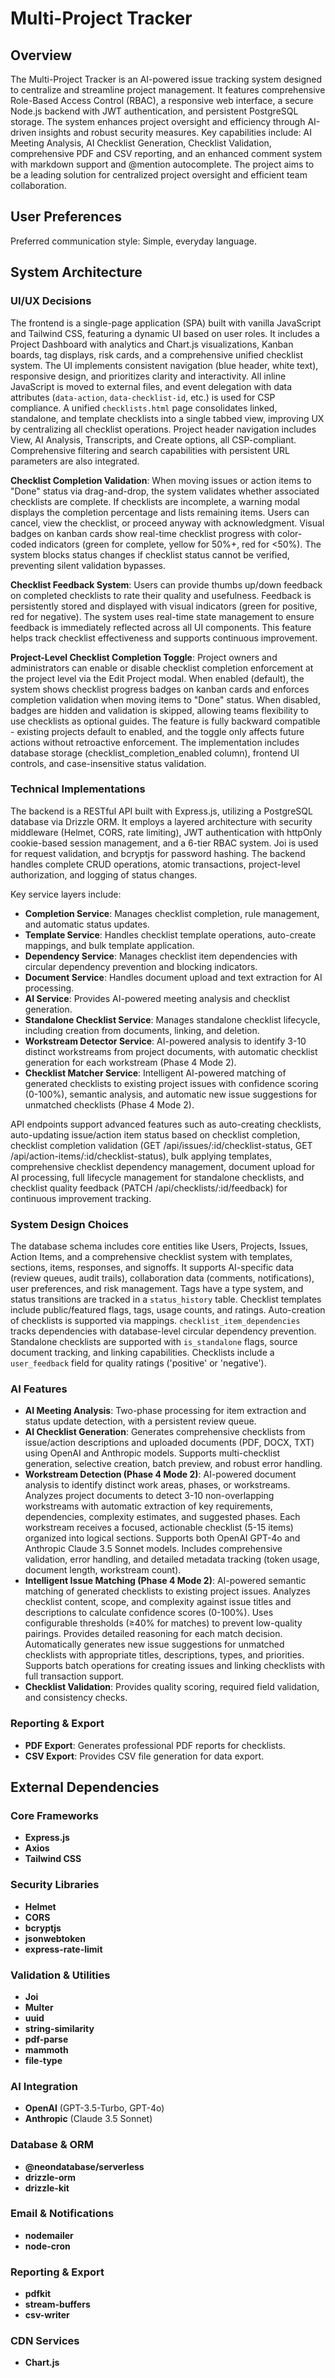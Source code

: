 # Multi-Project Tracker

## Overview
The Multi-Project Tracker is an AI-powered issue tracking system designed to centralize and streamline project management. It features comprehensive Role-Based Access Control (RBAC), a responsive web interface, a secure Node.js backend with JWT authentication, and persistent PostgreSQL storage. The system enhances project oversight and efficiency through AI-driven insights and robust security measures. Key capabilities include: AI Meeting Analysis, AI Checklist Generation, Checklist Validation, comprehensive PDF and CSV reporting, and an enhanced comment system with markdown support and @mention autocomplete. The project aims to be a leading solution for centralized project oversight and efficient team collaboration.

## User Preferences
Preferred communication style: Simple, everyday language.

## System Architecture

### UI/UX Decisions
The frontend is a single-page application (SPA) built with vanilla JavaScript and Tailwind CSS, featuring a dynamic UI based on user roles. It includes a Project Dashboard with analytics and Chart.js visualizations, Kanban boards, tag displays, risk cards, and a comprehensive unified checklist system. The UI implements consistent navigation (blue header, white text), responsive design, and prioritizes clarity and interactivity. All inline JavaScript is moved to external files, and event delegation with data attributes (`data-action`, `data-checklist-id`, etc.) is used for CSP compliance. A unified `checklists.html` page consolidates linked, standalone, and template checklists into a single tabbed view, improving UX by centralizing all checklist operations. Project header navigation includes View, AI Analysis, Transcripts, and Create options, all CSP-compliant. Comprehensive filtering and search capabilities with persistent URL parameters are also integrated.

**Checklist Completion Validation**: When moving issues or action items to "Done" status via drag-and-drop, the system validates whether associated checklists are complete. If checklists are incomplete, a warning modal displays the completion percentage and lists remaining items. Users can cancel, view the checklist, or proceed anyway with acknowledgment. Visual badges on kanban cards show real-time checklist progress with color-coded indicators (green for complete, yellow for 50%+, red for <50%). The system blocks status changes if checklist status cannot be verified, preventing silent validation bypasses.

**Checklist Feedback System**: Users can provide thumbs up/down feedback on completed checklists to rate their quality and usefulness. Feedback is persistently stored and displayed with visual indicators (green for positive, red for negative). The system uses real-time state management to ensure feedback is immediately reflected across all UI components. This feature helps track checklist effectiveness and supports continuous improvement.

**Project-Level Checklist Completion Toggle**: Project owners and administrators can enable or disable checklist completion enforcement at the project level via the Edit Project modal. When enabled (default), the system shows checklist progress badges on kanban cards and enforces completion validation when moving items to "Done" status. When disabled, badges are hidden and validation is skipped, allowing teams flexibility to use checklists as optional guides. The feature is fully backward compatible - existing projects default to enabled, and the toggle only affects future actions without retroactive enforcement. The implementation includes database storage (checklist_completion_enabled column), frontend UI controls, and case-insensitive status validation.

### Technical Implementations
The backend is a RESTful API built with Express.js, utilizing a PostgreSQL database via Drizzle ORM. It employs a layered architecture with security middleware (Helmet, CORS, rate limiting), JWT authentication with httpOnly cookie-based session management, and a 6-tier RBAC system. Joi is used for request validation, and bcryptjs for password hashing. The backend handles complete CRUD operations, atomic transactions, project-level authorization, and logging of status changes.

Key service layers include:
-   **Completion Service**: Manages checklist completion, rule management, and automatic status updates.
-   **Template Service**: Handles checklist template operations, auto-create mappings, and bulk template application.
-   **Dependency Service**: Manages checklist item dependencies with circular dependency prevention and blocking indicators.
-   **Document Service**: Handles document upload and text extraction for AI processing.
-   **AI Service**: Provides AI-powered meeting analysis and checklist generation.
-   **Standalone Checklist Service**: Manages standalone checklist lifecycle, including creation from documents, linking, and deletion.
-   **Workstream Detector Service**: AI-powered analysis to identify 3-10 distinct workstreams from project documents, with automatic checklist generation for each workstream (Phase 4 Mode 2).
-   **Checklist Matcher Service**: Intelligent AI-powered matching of generated checklists to existing project issues with confidence scoring (0-100%), semantic analysis, and automatic new issue suggestions for unmatched checklists (Phase 4 Mode 2).

API endpoints support advanced features such as auto-creating checklists, auto-updating issue/action item status based on checklist completion, checklist completion validation (GET /api/issues/:id/checklist-status, GET /api/action-items/:id/checklist-status), bulk applying templates, comprehensive checklist dependency management, document upload for AI processing, full lifecycle management for standalone checklists, and checklist quality feedback (PATCH /api/checklists/:id/feedback) for continuous improvement tracking.

### System Design Choices
The database schema includes core entities like Users, Projects, Issues, Action Items, and a comprehensive checklist system with templates, sections, items, responses, and signoffs. It supports AI-specific data (review queues, audit trails), collaboration data (comments, notifications), user preferences, and risk management. Tags have a type system, and status transitions are tracked in a `status_history` table. Checklist templates include public/featured flags, tags, usage counts, and ratings. Auto-creation of checklists is supported via mappings. `checklist_item_dependencies` tracks dependencies with database-level circular dependency prevention. Standalone checklists are supported with `is_standalone` flags, source document tracking, and linking capabilities. Checklists include a `user_feedback` field for quality ratings ('positive' or 'negative').

### AI Features
-   **AI Meeting Analysis**: Two-phase processing for item extraction and status update detection, with a persistent review queue.
-   **AI Checklist Generation**: Generates comprehensive checklists from issue/action descriptions and uploaded documents (PDF, DOCX, TXT) using OpenAI and Anthropic models. Supports multi-checklist generation, selective creation, batch preview, and robust error handling.
-   **Workstream Detection (Phase 4 Mode 2)**: AI-powered document analysis to identify distinct work areas, phases, or workstreams. Analyzes project documents to detect 3-10 non-overlapping workstreams with automatic extraction of key requirements, dependencies, complexity estimates, and suggested phases. Each workstream receives a focused, actionable checklist (5-15 items) organized into logical sections. Supports both OpenAI GPT-4o and Anthropic Claude 3.5 Sonnet models. Includes comprehensive validation, error handling, and detailed metadata tracking (token usage, document length, workstream count).
-   **Intelligent Issue Matching (Phase 4 Mode 2)**: AI-powered semantic matching of generated checklists to existing project issues. Analyzes checklist content, scope, and complexity against issue titles and descriptions to calculate confidence scores (0-100%). Uses configurable thresholds (≥40% for matches) to prevent low-quality pairings. Provides detailed reasoning for each match decision. Automatically generates new issue suggestions for unmatched checklists with appropriate titles, descriptions, types, and priorities. Supports batch operations for creating issues and linking checklists with full transaction support.
-   **Checklist Validation**: Provides quality scoring, required field validation, and consistency checks.

### Reporting & Export
-   **PDF Export**: Generates professional PDF reports for checklists.
-   **CSV Export**: Provides CSV file generation for data export.

## External Dependencies

### Core Frameworks
-   **Express.js**
-   **Axios**
-   **Tailwind CSS**

### Security Libraries
-   **Helmet**
-   **CORS**
-   **bcryptjs**
-   **jsonwebtoken**
-   **express-rate-limit**

### Validation & Utilities
-   **Joi**
-   **Multer**
-   **uuid**
-   **string-similarity**
-   **pdf-parse**
-   **mammoth**
-   **file-type**

### AI Integration
-   **OpenAI** (GPT-3.5-Turbo, GPT-4o)
-   **Anthropic** (Claude 3.5 Sonnet)

### Database & ORM
-   **@neondatabase/serverless**
-   **drizzle-orm**
-   **drizzle-kit**

### Email & Notifications
-   **nodemailer**
-   **node-cron**

### Reporting & Export
-   **pdfkit**
-   **stream-buffers**
-   **csv-writer**

### CDN Services
-   **Chart.js**